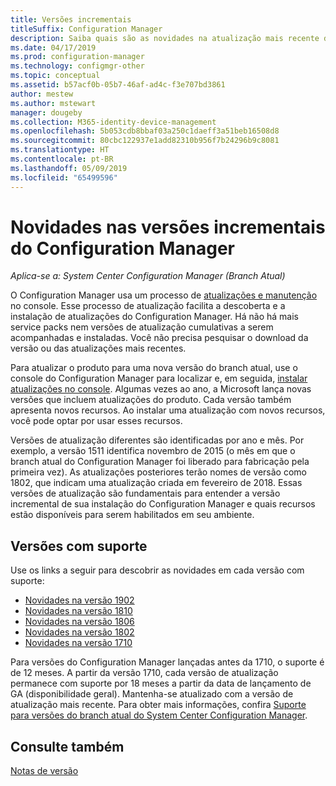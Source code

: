 ```yaml
---
title: Versões incrementais
titleSuffix: Configuration Manager
description: Saiba quais são as novidades na atualização mais recente do Configuration Manager.
ms.date: 04/17/2019
ms.prod: configuration-manager
ms.technology: configmgr-other
ms.topic: conceptual
ms.assetid: b57acf0b-05b7-46af-ad4c-f3e707bd3861
author: mestew
ms.author: mstewart
manager: dougeby
ms.collection: M365-identity-device-management
ms.openlocfilehash: 5b053cdb8bbaf03a250c1daeff3a51beb16508d8
ms.sourcegitcommit: 80cbc122937e1add82310b956f7b24296b9c8081
ms.translationtype: HT
ms.contentlocale: pt-BR
ms.lasthandoff: 05/09/2019
ms.locfileid: "65499596"
---
```

# <a name="whats-new-in-configuration-manager-incremental-versions"></a>Novidades nas versões incrementais do Configuration Manager

*Aplica-se a: System Center Configuration Manager (Branch Atual)*

O Configuration Manager usa um processo de [atualizações e manutenção](/sccm/core/servers/manage/updates) no console. Esse processo de atualização facilita a descoberta e a instalação de atualizações do Configuration Manager. Há não há mais service packs nem versões de atualização cumulativas a serem acompanhadas e instaladas. Você não precisa pesquisar o download da versão ou das atualizações mais recentes.

Para atualizar o produto para uma nova versão do branch atual, use o console do Configuration Manager para localizar e, em seguida, [instalar atualizações no console](/sccm/core/servers/manage/install-in-console-updates). Algumas vezes ao ano, a Microsoft lança novas versões que incluem atualizações do produto. Cada versão também apresenta novos recursos. Ao instalar uma atualização com novos recursos, você pode optar por usar esses recursos. 

Versões de atualização diferentes são identificadas por ano e mês. Por exemplo, a versão 1511 identifica novembro de 2015 (o mês em que o branch atual do Configuration Manager foi liberado para fabricação pela primeira vez). As atualizações posteriores terão nomes de versão como 1802, que indicam uma atualização criada em fevereiro de 2018. Essas versões de atualização são fundamentais para entender a versão incremental de sua instalação do Configuration Manager e quais recursos estão disponíveis para serem habilitados em seu ambiente.



## <a name="supported-versions"></a>Versões com suporte

Use os links a seguir para descobrir as novidades em cada versão com suporte:

- [Novidades na versão 1902](/sccm/core/plan-design/changes/whats-new-in-version-1902)  
- [Novidades na versão 1810](/sccm/core/plan-design/changes/whats-new-in-version-1810)  
- [Novidades na versão 1806](/sccm/core/plan-design/changes/whats-new-in-version-1806)  
- [Novidades na versão 1802](/sccm/core/plan-design/changes/whats-new-in-version-1802)  
- [Novidades na versão 1710](/sccm/core/plan-design/changes/whats-new-in-version-1710)  

Para versões do Configuration Manager lançadas antes da 1710, o suporte é de 12 meses. A partir da versão 1710, cada versão de atualização permanece com suporte por 18 meses a partir da data de lançamento de GA (disponibilidade geral).  Mantenha-se atualizado com a versão de atualização mais recente. Para obter mais informações, confira [Suporte para versões do branch atual do System Center Configuration Manager](/sccm/core/servers/manage/current-branch-versions-supported).  



## <a name="see-also"></a>Consulte também

[Notas de versão](/sccm/core/servers/deploy/install/release-notes)
